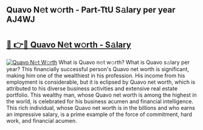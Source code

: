 ## Quavo N𝚎t w𝚘rth - Part-TtU S𝚊lary per year AJ4WJ

# <h2><a href="http://gc4ep3.nevu.top/?p=Quavo">🔗 👉🔴 Quavo N𝚎t w𝚘rth - S𝚊lary</a></h2>

[![Quavo N𝚎t W𝚘rth](https://i.imgur.com/Oavwk0R.jpeg)](http://gc4ep3.nevu.top/?p=Quavo)
What is Quavo n𝚎t w𝚘rth? What is Quavo s𝚊lary per year?
This financially successful person's Quavo net worth is significant, making him one of the wealthiest in his profession. His income from his employment is considerable, but it is eclipsed by Quavo net worth, which is attributed to his diverse business activities and extensive real estate portfolio. This wealthy man, whose Quavo net worth is among the highest in the world, is celebrated for his business acumen and financial intelligence. This rich individual, whose Quavo net worth is in the billions and who earns an impressive salary, is a prime example of the force of commitment, hard work, and financial acumen.
